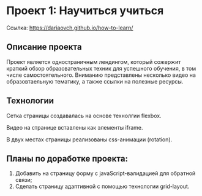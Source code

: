 # Проект 1: Научиться учиться

Ссылка: https://dariaovch.github.io/how-to-learn/

## Описание проекта 

Проект является одностраничным лендингом, который сожержит краткий обзор образовательных техник для успешного обучения, в том числе самостоятельного. Вниманию представлены несколько видео на образовтаельную тематику, а также ссылки на полезные ресурсы. 

## Технологии

Сетка страницы создавалась на основе технолгии flexbox. 

Видео на странице вставлены как элементы iframe. 

В двух местах страницы реализованы css-анимации (rotation). 


## Планы по доработке проекта:

1. Добавить на страницу форму с javaScript-валидацией для обратной связи;
2. Сделать страницу адаптивной с помощью технологии grid-layout.
